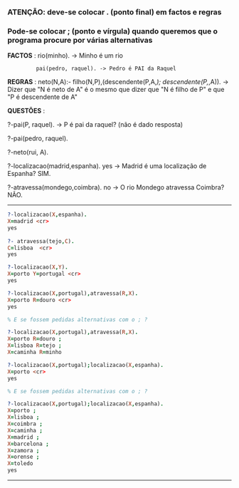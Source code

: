 
### ATENÇÃO: deve-se colocar . (ponto final) em factos e regras
### Pode-se colocar ; (ponto e vírgula) quando queremos que o programa procure por várias alternativas

__FACTOS__ : rio(minho). -> Minho é um rio
             
             pai(pedro, raquel). -> Pedro é PAI da Raquel

__REGRAS__ : neto(N,A):- filho(N,P),(descendente(P,A,_); descendente(P,_,A)).  ->  Dizer que "N é neto de A" é o mesmo que dizer que "N é filho de P" e que "P é descendente de A"

__QUESTÕES__ : 

?-pai(P, raquel). -> P é pai da raquel? (não é dado resposta)

?-pai(pedro, raquel).

?-neto(rui, A).

?-localizacao(madrid,espanha).   yes  ->  Madrid é uma localização de Espanha?  SIM.

?-atravessa(mondego,coimbra).  no     ->  O rio Mondego atravessa Coimbra? NÃO.

---------------------------------------
```prolog
?-localizacao(X,espanha).
X=madrid <cr>
yes
  
?- atravessa(tejo,C).
C=lisboa  <cr>
yes

?-localizacao(X,Y).
X=porto Y=portugal <cr>
yes

?-localizacao(X,portugal),atravessa(R,X).
X=porto R=douro <cr>
yes

% E se fossem pedidas alternativas com o ; ?

?-localizacao(X,portugal),atravessa(R,X).
X=porto R=douro ;
X=lisboa R=tejo ;
X=caminha R=minho

?-localizacao(X,portugal);localizacao(X,espanha).
X=porto <cr>
yes

% E se fossem pedidas alternativas com o ; ?

?-localizacao(X,portugal);localizacao(X,espanha).
X=porto ;
X=lisboa ;
X=coimbra ;
X=caminha ;
X=madrid ;
X=barcelona ; 
X=zamora ;
X=orense ;
X=toledo
yes
```
--------------------------------------------
